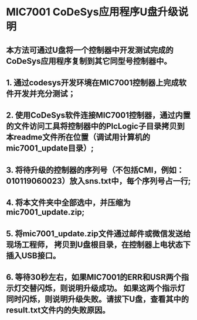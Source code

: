 # MIC7001 CoDeSys应用程序U盘升级说明

## 本方法可通过U盘将一个控制器中开发测试完成的CoDeSys应用程序复制到其它同型号控制器中。

## 1. 通过codesys开发环境在MIC7001控制器上完成软件开发并充分测试；

## 2. 使用CoDeSys软件连接MIC7001控制器，通过内置的文件访问工具将控制器中的PlcLogic子目录拷贝到本readme文件所在位置（调试用计算机的 mic7001_update目录）;
## 3. 将待升级的控制器的序列号（不包括CMI，例如：010119060023）放入sns.txt中，每个序列号占一行;
## 4. 将本文件夹中全部选中，并压缩为mic7001_update.zip;

## 5. 将mic7001_update.zip文件通过邮件或微信发送给现场工程师， 拷贝到U盘根目录，在控制器上电状态下插入USB接口。

## 6. 等待30秒左右，如果MIC7001的ERR和USR两个指示灯交替闪烁，则说明升级成功。  如果这两个指示灯同时闪烁，则说明升级失败。请拔下U盘，查看其中的result.txt文件内的失败原因。

